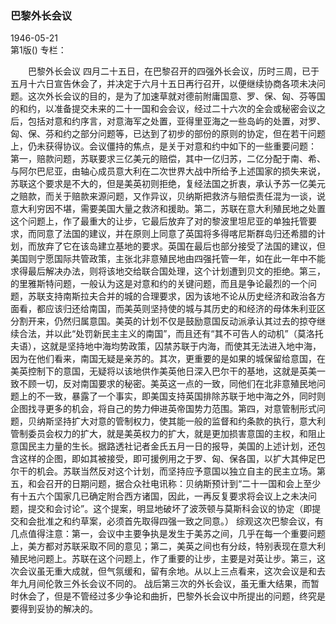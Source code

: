 ### 巴黎外长会议  

1946-05-21  
第1版()
专栏：

　　巴黎外长会议
    四月二十五日，在巴黎召开的四强外长会议，历时三周，已于五月十六日宣告休会了，并决定于六月十五日再行召开，以便继续协商各项未决问题。这次外长会议的目的，是为了加速草就对德前附庸国意、罗、保、匈、芬等国的和约，以准备提交未来的二十一国和会会议，经过二十六次的全会或秘密会议之后，包括对意和约序言，对意海军之处置，亚得里亚海之一些岛屿的处置，对罗、匈、保、芬和约之部分问题等，已达到了初步的部份的原则的协定，但在若干问题上，仍未获得协议。会议僵持的焦点，是关于对意和约中如下的一些重要问题：
    第一，赔款问题，苏联要求三亿美元的赔偿，其中一亿归苏，二亿分配于南、希、与阿尔巴尼亚，由轴心成员意大利在二次世界大战中所给予上述国家的损失来说，苏联这个要求是不大的，但是美英初则拒绝，复经法国之折衷，承认予苏一亿美元之赔款，而关于赔款来源问题，又作异议，贝纳斯把救济与赔偿责任混为一谈，说意大利穷因不堪，需要美国大量之救济和援助。第二，苏联在意大利殖民地之处置这个问题上，作了最重大的让步，它最后放弃了对的黎波里坦尼亚的单独托管要求，而同意了法国的建议，并在原则上同意了英国将多得喀尼斯群岛归还希腊的计划，而放弃了它在该岛建立基地的要求。英国在最后也部分接受了法国的建议，但美国则宁愿国际共管政策，主张北非意殖民地由四强托管一年，如在此一年中不能求得最后解决办法，则将该地交给联合国处理，这个计划遭到贝文的拒绝。第三，的里雅斯特问题，一般认为这是对意和约的关键问题，而且是争论最烈的一个问题，苏联支持南斯拉夫合并的城的合理要求，因为该地不论从历史经济和政治各方面看，都应该归还给南国，而美英则坚持使的城与其历史的和经济的母体朱利亚区分割开来，仍然归属意国。美英的计划不仅是鼓励意国反动派承认其过去的掠夺继续合法，并以此“处罚新民主主义的南国”，而且还有“其不可告人的动机”（莫洛托夫语），这就是坚持地中海均势政策，囚禁苏联于内海，而使其无法进入地中海，因为在他们看来，南国无疑是亲苏的。其次，更重要的是如果的城保留给意国，在美英控制下的意国，无疑将以该地供作美英他日深入巴尔干的基地，这就是英美一致不顾一切，反对南国要求的秘密。美英这一点的一致，同他们在北非意殖民地问题上的不一致，暴露了一个事实，即美国支持英国排除苏联于地中海之外，同时则企图找寻更多的机会，将自己的势力伸进英帝国势力范围。第四，对意管制形式问题，贝纳斯坚持扩大对意的管制权力，使其能一般的监督和约条款的执行，意大利管制委员会权力的扩大，就是美英权力的扩大，就是更加损害意国的主权，和阻止意国民主力量的生长。据路透社记者金氏五月一日的报导，美国的上述计划，还包含这样的企图，即如其被接受，即可援例用之于罗、匈、保各国，以扩大其伸足巴尔干的机会。苏联当然反对这个计划，而坚持应予意国以独立自主的民主立场。第五，和会召开的日期问题，据合众社电讯称：贝纳斯预计到“二十一国和会上至少有十五六个国家几已确定附合西方诸国，因此，一再反复要求将会议上之未决问题，提交和会讨论”。这个提案，明显地破坏了波茨顿与莫斯科会议的协定（即提交和会批准之和约草案，必须首先取得四强一致之同意。）
    综观这次巴黎会议，有几点值得注意：第一，会议中主要争执是发生于美苏之间，几乎在每一个重要问题上，美方都对苏联采取不同的意见；第二，美英之间也有分歧，特别表现在意大利殖民地问题上。苏联在这个问题上，作了重要的让步，主要是对英让步。第三，这次会议虽无重大成就，但气氛缓和，留有余地。从以上三点看来，这次会议是和去年九月间伦敦三外长会议不同的。
    战后第三次的外长会议，虽无重大结果，而暂时休会了，但是不管经过多少争论和曲折，巴黎外长会议中所提出的问题，终究是要得到妥协的解决的。  
